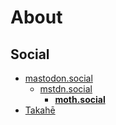 # About
## Social
- <a rel="me" href="https://mastodon.social/@jph">mastodon.social</a>
  - <a rel="me" href="https://mstdn.social/@jph">mstdn.social</a>
    - <a rel="me" href="https://moth.social/@jph"><strong>moth.social</strong></a>
- [Takahē](https://takahe.social/@jph)
